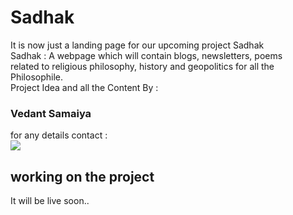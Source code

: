 # Sadhak
It is  now just a landing page for our upcoming project Sadhak <br>
Sadhak : A webpage which will contain  blogs, newsletters, poems <br> related to religious philosophy, history and geopolitics for all the Philosophile.<br>
Project Idea and all the  Content By : 
### Vedant Samaiya 
for any details contact : <br> [<img src="https://img.shields.io/badge/Twitter-1DA1F2?style=for-the-badge&logo=twitter&logoColor=white" />](https://twitter.com/vedantsam?s=20)
## working on the project
It will be live soon..
